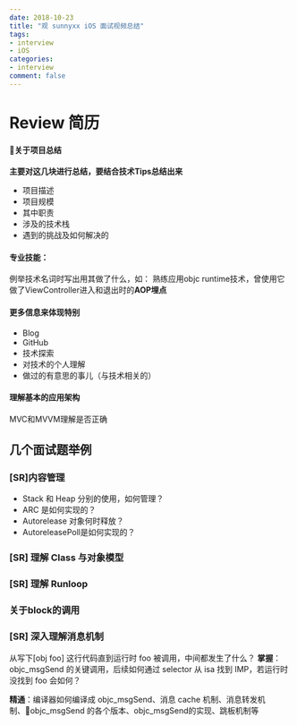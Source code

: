 ```yaml
---
date: 2018-10-23
title: "观 sunnyxx iOS 面试视频总结"
tags:
- interview
- iOS
categories:
- interview
comment: false
---
```

# Review 简历
#### 关于项目总结
**主要对这几块进行总结，要结合技术Tips总结出来**
- 项目描述
- 项目规模
- 其中职责
- 涉及的技术栈
- 遇到的挑战及如何解决的

#### 专业技能：
例举技术名词时写出用其做了什么，如：
熟练应用objc runtime技术，曾使用它做了ViewController进入和退出时的**AOP埋点**

#### 更多信息来体现特别
- Blog
- GitHub
- 技术探索
- 对技术的个人理解
- 做过的有意思的事儿（与技术相关的）

#### 理解基本的应用架构
MVC和MVVM理解是否正确

## 几个面试题举例

### [SR]内容管理
- Stack 和 Heap 分别的使用，如何管理？
- ARC 是如何实现的？
- Autorelease 对象何时释放？
- AutoreleasePoll是如何实现的？

### [SR] 理解 Class 与对象模型


### [SR] 理解 Runloop

### 关于block的调用


### [SR] 深入理解消息机制
从写下[obj foo] 这行代码直到运行时 foo 被调用，中间都发生了什么？
**掌握**：objc_msgSend 的关键调用，后续如何通过 selector 从 isa 找到 IMP，若运行时没找到 foo 会如何？

**精通**：编译器如何编译成 objc_msgSend、消息 cache 机制、消息转发机制、objc_msgSend 的各个版本、objc_msgSend的实现、跳板机制等
